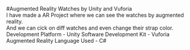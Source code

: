 #Augmented Reality Watches by Unity and Vuforia<br>
I have made a AR Project where we can see the watches by augmented reality.<br>
And we can cick on diff watches and even change their strap color.<br>
Development Platform - Unity
Software Development Kit - Vuforia Augmented Reality
Language Used - C#
 
